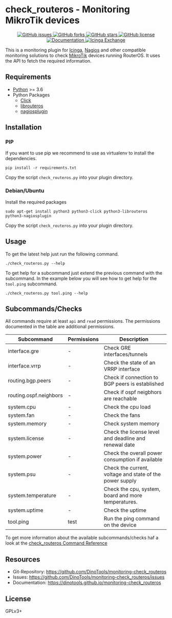 check_routeros - Monitoring MikroTik devices
============================================

<p align="center">
  <a href="https://github.com/dinotools/monitoring-check_routeros/issues">
    <img alt="GitHub issues" src="https://img.shields.io/github/issues/dinotools/monitoring-check_routeros">
  </a>
  <a href="https://github.com/dinotools/monitoring-check_routeros/network">
    <img alt="GitHub forks" src="https://img.shields.io/github/forks/dinotools/monitoring-check_routeros">
  </a>
  <a href="https://github.com/dinotools/monitoring-check_routeros/stargazers">
    <img alt="GitHub stars" src="https://img.shields.io/github/stars/dinotools/monitoring-check_routeros">
  </a>
  <a href="https://github.com/DinoTools/monitoring-check_routeros/blob/main/LICENSE.md">
    <img alt="GitHub license" src="https://img.shields.io/github/license/dinotools/monitoring-check_routeros">
  </a>
  <a href="https://dinotools.github.io/monitoring-check_routeros">
    <img alt="Documentation" src="https://github.com/DinoTools/monitoring-check_routeros/actions/workflows/docs.yml/badge.svg">
  </a>
  <a href="https://exchange.icinga.com/dinotools/check_routeros">
    <img alt="Icinga Exchange" src="https://img.shields.io/badge/Icinga-Exchange-success">
  </a>

</p>

This is a monitoring plugin for [Icinga](https://icinga.com/), [Nagios](https://www.nagios.org/) and other compatible monitoring solutions to check [MikroTik](https://mikrotik.com/) devices running RouterOS.
It uses the API to fetch the required information.

Requirements
------------

- [Python](https://www.python.org/) >= 3.6
- Python Packages
    - [Click](https://pypi.org/project/click/)
    - [librouteros](https://pypi.org/project/librouteros/)
    - [nagiosplugin](https://pypi.org/project/nagiosplugin/)

Installation
------------

### PIP

If you want to use pip we recommend to use as virtualenv to install the dependencies.

```shell
pip install -r requirements.txt
```

Copy the script ```check_routeros.py``` into your plugin directory.

### Debian/Ubuntu

Install the required packages

```shell
sudo apt-get install python3 python3-click python3-librouteros python3-nagiosplugin
```

Copy the script ```check_routeros.py``` into your plugin directory.

Usage
-----

To get the latest help just run the following command.

```shell
./check_routeros.py --help
```

To get help for a subcommand just extend the previous command with the subcommand.
In the example below you will see how to get help for the ```tool.ping``` subcommand.

```shell
./check_routeros.py tool.ping --help
```

Subcommands/Checks
------------------

All commands require at least `api` and `read` permissions.
The permissions documented in the table are additional permissions.

| Subcommand             | Permissions | Description                                              |
|------------------------|-------------|----------------------------------------------------------|
| interface.gre          | -           | Check GRE interfaces/tunnels                             |
| interface.vrrp         | -           | Check the state of an VRRP interface                     |
| routing.bgp.peers      | -           | Check if connection to BGP peers is established          |
| routing.ospf.neighbors | -           | Check if ospf neigbhors are reachable                    |
| system.cpu             | -           | Check the cpu load                                       |
| system.fan             | -           | Check the fans                                           |
| system.memory          | -           | Check system memory                                      |
| system.license         | -           | Check the license level and deadline and renewal date    |
| system.power           | -           | Check the overall power consumption if available         |
| system.psu             | -           | Check the current, voltage and state of the power supply |
| system.temperature     | -           | Check the cpu, system, board and more temperatures.      |
| system.uptime          | -           | Check the uptime                                         |
| tool.ping              | test        | Run the ping command on the device                       |

To get more information about the available subcommands/checks haf a look at the [check_routeros Command Reference](https://dinotools.github.io/monitoring-check_routeros/cli/)

Resources
---------

- Git-Repository: https://github.com/DinoTools/monitoring-check_routeros
- Issues: https://github.com/DinoTools/monitoring-check_routeros/issues
- Documentation: https://dinotools.github.io/monitoring-check_routeros

License
-------

GPLv3+
